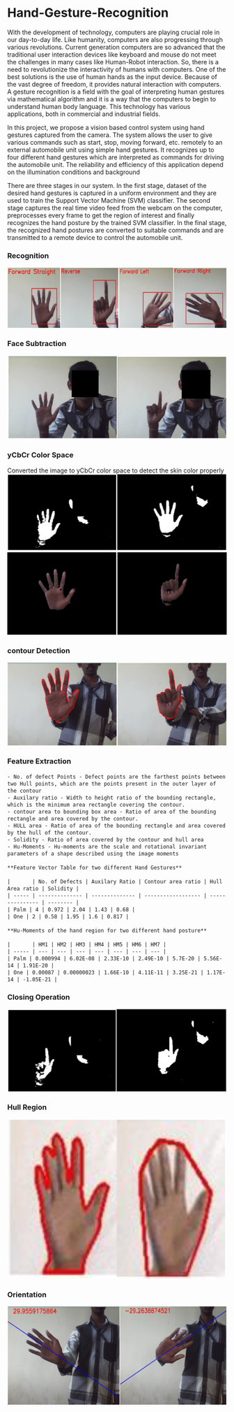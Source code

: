 # Hand-Gesture-Recognition

With the development of technology, computers are playing crucial role in our day-to-day life. Like humanity, computers are also progressing through various revolutions. Current generation computers are so advanced that the traditional user interaction devices like keyboard and mouse do not meet the challenges in many cases like Human-Robot interaction. So, there is a need to revolutionize the interactivity of humans with computers. One of the best solutions is the use of human hands as the input device. Because of the vast degree of freedom, it provides natural interaction with computers. A gesture recognition is a field with the goal of interpreting human gestures via mathematical algorithm and it is a way that the computers to begin to understand human body language. This technology has various applications, both in commercial and industrial fields.


In this project, we propose a vision based control system using hand gestures captured from the camera. The system allows the user to give various commands such as start, stop, moving forward, etc. remotely to an external automobile unit using simple hand gestures. It recognizes up to four different hand gestures which are interpreted as commands for driving the automobile unit. The reliability and efficiency of this application depend on the illumination conditions and background


There are three stages in our system. In the first stage, dataset of the desired hand gestures is captured in a uniform environment and they are used to train the Support Vector Machine (SVM) classifier. The second stage captures the real time video feed from the webcam on the computer, preprocesses every frame to get the region of interest and finally recognizes the hand posture by the trained SVM classifier. In the final stage, the recognized hand postures are converted to suitable commands and are transmitted to a remote device to control the automobile unit.

### Recognition
![](images/HandGestureRecognition.png)

### Face Subtraction
![](images/FaceSubtractionUsingHaar.png)

### yCbCr Color Space
Converted the image to yCbCr color space to detect the skin color properly
![](images/ycbcr.png)
![](images/ycbcr2.png)

### contour Detection
![](images/contour.png)

### Feature Extraction
    - No. of defect Points - Defect points are the farthest points between two Hull points, which are the points present in the outer layer of the contour
    - Auxilary ratio - Width to height ratio of the bounding rectangle, which is the minimum area rectangle covering the contour.
    - contour area to bounding box area - Ratio of area of the bounding rectangle and area covered by the contour.
    - HULL area - Ratio of area of the bounding rectangle and area covered by the hull of the contour.
    - Solidity - Ratio of area covered by the contour and hull area
    - Hu-Moments - Hu-moments are the scale and rotational invariant parameters of a shape described using the image moments

    **Feature Vector Table for two different Hand Gestures**

    |       | No. of Defects | Auxilary Ratio | Contour area ratio | Hull Area ratio | Solidity |
    | ----- | -------------- | -------------- | ------------------ | --------------- | -------- |
    | Palm | 4 | 0.972 | 2.04 | 1.43 | 0.68 |
    | One | 2 | 0.58 | 1.95 | 1.6 | 0.817 |

    **Hu-Moments of the hand region for two different hand posture**

    |       | HM1 | HM2 | HM3 | HM4 | HM5 | HM6 | HM7 |
    | ----- | --- | --- | --- | --- | --- | --- | --- |
    | Palm | 0.000994 | 6.02E-08 | 2.33E-10 | 2.49E-10 | 5.7E-20 | 5.56E-14 | 1.91E-20 |
    | One | 0.00087 | 0.00000023 | 1.66E-10 | 4.11E-11 | 3.25E-21 | 1.17E-14 | -1.05E-21 |

### Closing Operation
![](images/closing.png)

### Hull Region
![](images/contourAndHull.png)

### Orientation
![](images/orientation.png)


